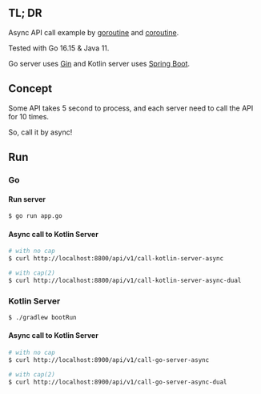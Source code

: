 ## TL; DR

Async API call example by [goroutine](https://go.dev/tour/concurrency) and [coroutine](https://kotlinlang.org/docs/coroutines-overview.html).

Tested with Go 16.15 & Java 11.

Go server uses [Gin](https://gin-gonic.com) and Kotlin server uses [Spring Boot](https://spring.io/projects/spring-boot).

## Concept

Some API takes 5 second to process, and each server need to call the API for 10 times.

So, call it by async!

## Run

### Go

#### Run server

```bash
$ go run app.go
```

#### Async call to Kotlin Server

```bash
# with no cap
$ curl http://localhost:8800/api/v1/call-kotlin-server-async

# with cap(2)
$ curl http://localhost:8800/api/v1/call-kotlin-server-async-dual
```

### Kotlin Server

```bash
$ ./gradlew bootRun
```

#### Async call to Kotlin Server

```bash
# with no cap
$ curl http://localhost:8900/api/v1/call-go-server-async

# with cap(2)
$ curl http://localhost:8900/api/v1/call-go-server-async-dual
```

